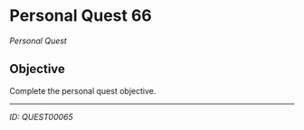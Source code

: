 # Personal Quest 66

*Personal Quest*

## Objective
Complete the personal quest objective.

---
*ID: QUEST00065*
